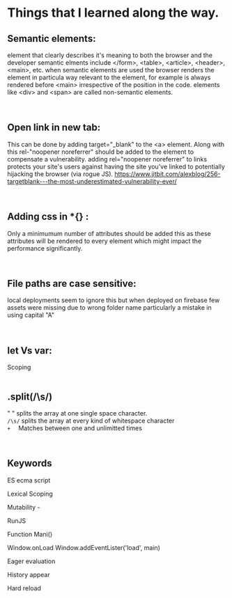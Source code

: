 # Things that I learned along the way.

## Semantic elements: 
element that clearly describes it's meaning to both the browser and the developer
semantic elments include \</form>, \<table>, \<article>, \<header>, \<main>, etc.
when semantic elements are used the browser renders the element in particula way relevant to the element, for example </header> is always rendered before \<main> irrespective of the position in the code.
elements like \<div> and \<span> are called non-semantic elements.

<br>

## Open link in new tab:
This can be done by adding target="_blank" to the \<a> element. Along with this rel-"noopener noreferrer" should be added to the element to compensate a vulnerability.
adding rel="noopener noreferrer" to links protects your site's users against having the site you've linked to potentially hijacking the browser (via rogue JS).
https://www.jitbit.com/alexblog/256-targetblank---the-most-underestimated-vulnerability-ever/

<br>

## Adding css in *{} :
Only a minimumum number of attributes should be added this as these attributes will be rendered to every element which might impact the performance significantly.

<br>

## File paths are case sensitive:
local deployments seem to ignore this but when deployed on firebase few assets were missing due to wrong folder name particularly a mistake in using capital "A"

<br>

## let Vs var:
Scoping
<br><br>

## .split(/\s/)
" "   splits the array at one single space character. <br>
``/\s/``  splits the array at every kind of whitespace character <br>
``+  ``   Matches between one and unlimitted times <br>

<br>

## **Keywords**

ES ecma script

Lexical Scoping

Mutability - 

RunJS

Function Mani()

Window.onLoad
Window.addEventLister('load', main)

Eager evaluation

History appear

Hard reload
